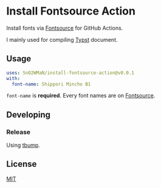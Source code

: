 # Install Fontsource Action

Install fonts via [Fontsource](https://fontsource.org/) for GitHub Actions.

I mainly used for compiling [Typst](https://typst.app/) document.

## Usage

```yaml
uses: SnO2WMaN/install-fontsource-action@v0.0.1
with:
  font-name: Shippori Mincho B1
```

`font-name` is **required**. Every font names are on [Fontsource](https://fontsource.org).

## Developing

### Release

Using [tbump](https://github.com/your-tools/tbump).

## License

[MIT](./LICENSE)
